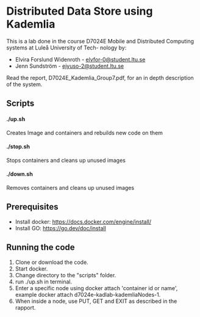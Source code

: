 # Distributed Data Store using Kademlia 
This is a lab done in the course D7024E Mobile and Distributed Computing systems at Luleå University of Tech-
nology by:
- Elvira Forslund Widenroth - elvfor-0@student.ltu.se
- Jenn Sundström - ejyuso-2@student.ltu.se
  
Read the report, D7024E_Kademlia_Group7.pdf, for an in depth description of the system.  
## Scripts
#### ./up.sh 
Creates Image and containers and rebuilds new code on them

#### ./stop.sh
Stops containers and cleans up unused images

#### ./down.sh
Removes containers and cleans up unused images
## Prerequisites
- Install docker: https://docs.docker.com/engine/install/
- Install GO: https://go.dev/doc/install

## Running the code
1. Clone or download the code.
2. Start docker. 
3. Change directory to the "scripts" folder.
4. run ./up.sh in terminal.
5. Enter a specific node using docker attach 'container id or name', example docker attach d7024e-kadlab-kademliaNodes-1. 
6. When inside a node, use PUT, GET and EXIT as described in the rapport. 


